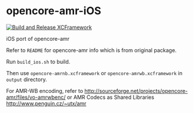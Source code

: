 opencore-amr-iOS
================

[![Build and Release XCFramework](https://github.com/feuvan/opencore-amr-iOS/actions/workflows/build_xcframework.yml/badge.svg)](https://github.com/feuvan/opencore-amr-iOS/actions/workflows/build_xcframework.yml)

iOS port of opencore-amr

Refer to `README` for opencore-amr info which is from original package.

Run `build_ios.sh` to build.

Then use `opencore-amrnb.xcframework` or `opencore-amrwb.xcframework` in `output` directory.

For AMR-WB encoding, refer to http://sourceforge.net/projects/opencore-amr/files/vo-amrwbenc/ or AMR Codecs as Shared Libraries http://www.penguin.cz/~utx/amr

